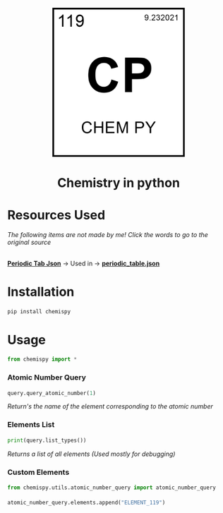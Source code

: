 <p align="center" >
    <img src="https://raw.githubusercontent.com/TechPenguineer/chem.py/main/public/logo.png" width="300px">
    <h1 align="center">Chemistry in python</h1>
</p>


# Resources Used
*The following items are not made by me! Click the words to go to the original source*<br><br>

**[Periodic Tab Json](https://github.com/Bowserinator/Periodic-Table-JSON/blob/master/PeriodicTableJSON.json)**  -> Used in -> **[periodic_table.json](periodic_table.json)**
# Installation
```bat
pip install chemispy
```

# Usage

```py
from chemispy import *
```

### Atomic Number Query

```python
query.query_atomic_number(1)
```
*Return's the name of the element corresponding to the atomic number*

### Elements List

```python
print(query.list_types())
```
*Returns a list of all elements (Used mostly for debugging)*

### Custom Elements
```python
from chemispy.utils.atomic_number_query import atomic_number_query

atomic_number_query.elements.append("ELEMENT_119")
```